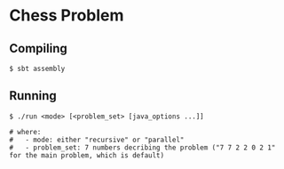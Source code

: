 Chess Problem
=============

## Compiling

```
$ sbt assembly
```

## Running


```
$ ./run <mode> [<problem_set> [java_options ...]]

# where:
#   - mode: either "recursive" or "parallel"
#   - problem_set: 7 numbers decribing the problem ("7 7 2 2 0 2 1" for the main problem, which is default)
```


